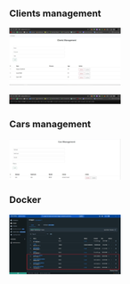 <h3>Clients management</h3>
<img
  src="/images/Client.JPG"
  alt="Alt text"
  title="Optional title"
  style="display: inline-block; margin: 0 auto;width:700px; max-width: 200px">

<img
  src="/images/clients.JPG"
  alt="Alt text"
  title="Optional title"
  style="display: inline-block; margin: 0 auto;width:700px; max-width: 200px">


<h3>Cars management</h3>
<img
  src="/images/Car.JPG"
  alt="Alt text"
  title="Optional title"
  style="display: inline-block; margin: 0 auto;width:700px; max-width: 200px">

<h3>Docker</h3>
<img
  src="/images/docker.JPG"
  alt="Alt text"
  title="Optional title"
  style="display: inline-block; margin: 0 auto;width:700px; max-width: 200px">


